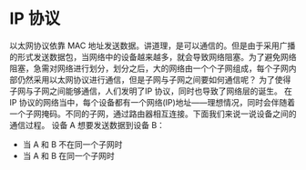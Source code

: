 # IP 协议

以太网协议依靠 MAC 地址发送数据。讲道理，是可以通信的。但是由于采用广播的形式发送数据包，当网络中的设备越来越多，就会导致网络阻塞。为了避免网络阻塞，急需对网络进行划分，划分之后，大的网络由一个个子网组成，每个子网内部仍然采用以太网协议进行通信，但是子网与子网之间要如何通信呢？
为了使得子网与子网之间能够通信，人们发明了IP 协议，同时也导致了网络层的诞生。
在 IP 协议的网络当中，每个设备都有一个网络(IP)地址——理想情况，同时会伴随着一个子网掩码。不同的子网，通过路由器相互连接。下面我们来说一说设备之间的通信过程。
设备 A 想要发送数据到设备 B：
* 当 A 和 B 不在同一个子网时
* 当 A 和 B 在同一个子网时